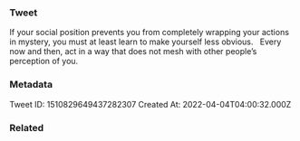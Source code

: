 ### Tweet
If your social position prevents you from completely wrapping your actions in mystery, you must at least learn to make yourself less obvious.
 
Every now and then, act in a way that does not mesh with other people’s perception of you.

### Metadata
Tweet ID: 1510829649437282307
Created At: 2022-04-04T04:00:32.000Z

### Related

